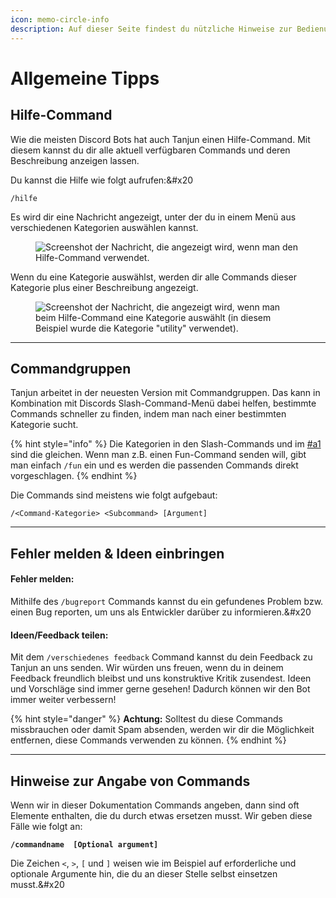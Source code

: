 ```yaml
---
icon: memo-circle-info
description: Auf dieser Seite findest du nützliche Hinweise zur Bedienung von Tanjun.
---
```


# Allgemeine Tipps

## Hilfe-Command <a href="#a1" id="a1"></a>

Wie die meisten Discord Bots hat auch Tanjun einen Hilfe-Command. Mit diesem kannst du dir alle aktuell verfügbaren Commands und deren Beschreibung anzeigen lassen.

Du kannst die Hilfe wie folgt aufrufen:&#x20

```
/hilfe
```

Es wird dir eine Nachricht angezeigt, unter der du in einem Menü aus verschiedenen Kategorien auswählen kannst.

<figure><img src="https://img.arion2000.xyz/r/RoZoVaFyQH.png" alt="Screenshot der Nachricht, die angezeigt wird, wenn man den Hilfe-Command verwendet."><figcaption></figcaption></figure>

Wenn du eine Kategorie auswählst, werden dir alle Commands dieser Kategorie plus einer Beschreibung angezeigt.

<div data-full-width="false"><figure><img src="https://img.arion2000.xyz/r/fa0Ika996S.png" alt="Screenshot der Nachricht, die angezeigt wird, wenn man beim Hilfe-Command eine Kategorie auswählt (in diesem Beispiel wurde die Kategorie &#x22;utility&#x22; verwendet)."><figcaption></figcaption></figure></div>

***

## Commandgruppen <a href="#a2" id="a2"></a>

Tanjun arbeitet in der neuesten Version mit Commandgruppen. Das kann in Kombination mit Discords Slash-Command-Menü dabei helfen, bestimmte Commands schneller zu finden, indem man nach einer bestimmten Kategorie sucht.

{% hint style="info" %}
Die Kategorien in den Slash-Commands und im [#a1](index.md#a1 "mention") sind die gleichen. Wenn man z.B. einen Fun-Command senden will, gibt man einfach `/fun` ein und es werden die passenden Commands direkt vorgeschlagen.
{% endhint %}

Die Commands sind meistens wie folgt aufgebaut:

```
/<Command-Kategorie> <Subcommand> [Argument]
```

***

## Fehler melden & Ideen einbringen <a href="#a3" id="a3"></a>

#### Fehler melden: <a href="#a3.1" id="a3.1"></a>

Mithilfe des `/bugreport` Commands kannst du ein gefundenes Problem bzw. einen Bug reporten, um uns als Entwickler darüber zu informieren.&#x20

#### Ideen/Feedback teilen: <a href="#a3.2" id="a3.2"></a>

Mit dem `/verschiedenes feedback` Command kannst du dein Feedback zu Tanjun an uns senden. Wir würden uns freuen, wenn du in deinem Feedback freundlich bleibst und uns konstruktive Kritik zusendest. Ideen und Vorschläge sind immer gerne gesehen! Dadurch können wir den Bot immer weiter verbessern!

{% hint style="danger" %}
**Achtung:** Solltest du diese Commands missbrauchen oder damit Spam absenden, werden wir dir die Möglichkeit entfernen, diese Commands verwenden zu können.
{% endhint %}

***

## Hinweise zur Angabe von Commands <a href="#a4" id="a4"></a>

Wenn wir in dieser Dokumentation Commands angeben, dann sind oft Elemente enthalten, die du durch etwas ersetzen musst. Wir geben diese Fälle wie folgt an:

<pre><code><strong>/commandname <Required argument> [Optional argument]
</strong></code></pre>

Die Zeichen `<`, `>`, `[` und `]` weisen wie im Beispiel auf erforderliche und optionale Argumente hin, die du an dieser Stelle selbst einsetzen musst.&#x20
